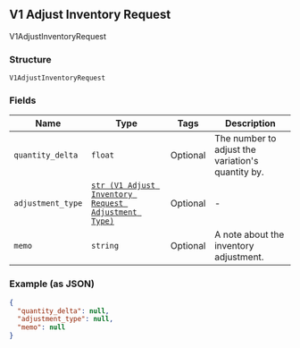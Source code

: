 ## V1 Adjust Inventory Request

V1AdjustInventoryRequest

### Structure

`V1AdjustInventoryRequest`

### Fields

| Name | Type | Tags | Description |
|  --- | --- | --- | --- |
| `quantity_delta` | `float` | Optional | The number to adjust the variation's quantity by. |
| `adjustment_type` | [`str (V1 Adjust Inventory Request Adjustment Type)`](/doc/models/v1-adjust-inventory-request-adjustment-type.md) | Optional | - |
| `memo` | `string` | Optional | A note about the inventory adjustment. |

### Example (as JSON)

```json
{
  "quantity_delta": null,
  "adjustment_type": null,
  "memo": null
}
```

